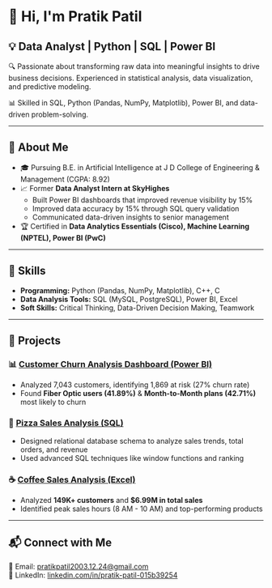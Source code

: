 # 👋 Hi, I'm Pratik Patil  

## 💡 Data Analyst | Python | SQL | Power BI  

🔍 Passionate about transforming raw data into meaningful insights to drive business decisions. Experienced in statistical analysis, data visualization, and predictive modeling.  

📊 Skilled in SQL, Python (Pandas, NumPy, Matplotlib), Power BI, and data-driven problem-solving.  

---

## 🚀 About Me  
- 🎓 Pursuing B.E. in Artificial Intelligence at J D College of Engineering & Management (CGPA: 8.92)  
- 📈 Former **Data Analyst Intern at SkyHighes**  
  - Built Power BI dashboards that improved revenue visibility by 15%  
  - Improved data accuracy by 15% through SQL query validation  
  - Communicated data-driven insights to senior management  
- 🏆 Certified in **Data Analytics Essentials (Cisco), Machine Learning (NPTEL), Power BI (PwC)**  

---

## 🔧 Skills  
- **Programming:** Python (Pandas, NumPy, Matplotlib), C++, C  
- **Data Analysis Tools:** SQL (MySQL, PostgreSQL), Power BI, Excel  
- **Soft Skills:** Critical Thinking, Data-Driven Decision Making, Teamwork  

---

## 📌 Projects  
### 📊 [Customer Churn Analysis Dashboard (Power BI)](github.com/your-repo)  
- Analyzed 7,043 customers, identifying 1,869 at risk (27% churn rate)  
- Found **Fiber Optic users (41.89%)** & **Month-to-Month plans (42.71%)** most likely to churn  

### 🍕 [Pizza Sales Analysis (SQL)](github.com/your-repo)  
- Designed relational database schema to analyze sales trends, total orders, and revenue  
- Used advanced SQL techniques like window functions and ranking  

### ☕ [Coffee Sales Analysis (Excel)](github.com/your-repo)  
- Analyzed **149K+ customers** and **$6.99M in total sales**  
- Identified peak sales hours (8 AM - 10 AM) and top-performing products  

---

## 📬 Connect with Me  
📧 Email: [pratikpatil2003.12.24@gmail.com](mailto:pratikpatil2003.12.24@gmail.com)  
🔗 LinkedIn: [linkedin.com/in/pratik-patil-015b39254](https://www.linkedin.com/in/pratik-patil-015b39254)  
